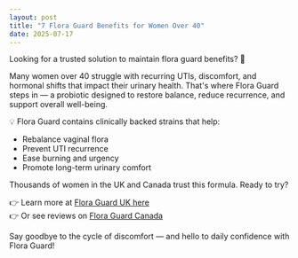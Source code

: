 ```yaml
---
layout: post
title: "7 Flora Guard Benefits for Women Over 40"
date: 2025-07-17
---
```


Looking for a trusted solution to maintain flora guard benefits? 🌿

Many women over 40 struggle with recurring UTIs, discomfort, and hormonal shifts that impact their urinary health. That's where Flora Guard steps in — a probiotic designed to restore balance, reduce recurrence, and support overall well-being.

💡 Flora Guard contains clinically backed strains that help:

- Rebalance vaginal flora
- Prevent UTI recurrence
- Ease burning and urgency
- Promote long-term urinary comfort

Thousands of women in the UK and Canada trust this formula. Ready to try?

👉 Learn more at [Flora Guard UK here](https://floraguard.uk/)  
👉 Or see reviews on [Flora Guard Canada](https://floraguard.co.uk/)

Say goodbye to the cycle of discomfort — and hello to daily confidence with Flora Guard!
